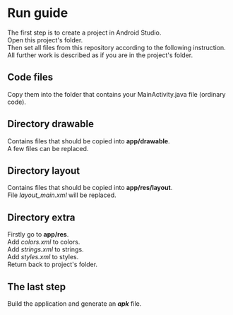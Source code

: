 # Run guide

The first step is to create a project in Android Studio.<br>
Open this project's folder.<br>
Then set all files from this repository according to the following instruction.<br>
All further work is described as if you are in the project's folder.

## Code files
Copy them into the folder that contains your MainActivity.java file (ordinary code).<br>

## Directory drawable
Contains files that should be copied into __app/drawable__.<br>
A few files can be replaced.

## Directory layout
Contains files that should be copied into __app/res/layout__.<br>
File _layout_main.xml_ will be replaced.

## Directory extra
Firstly go to __app/res__.<br>
Add _colors.xml_ to colors.<br>
Add _strings.xml_ to strings.<br>
Add _styles.xml_ to styles.<br>
Return back to project's folder.

## The last step
Build the application and generate an ___apk___ file.
